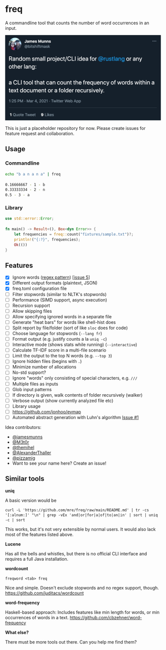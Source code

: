 # freq

A commandline tool that counts the number of word occurrences in an input.

[![James Munns on Twitter](assets/tweet.png)](https://twitter.com/bitshiftmask/status/1367451210987544580)

This is just a placeholder repository for now.
Please create issues for feature request and collaboration.

## Usage

### Commandline

```sh
echo "b a n a n a" | freq

0.16666667 - 1 - b
0.33333334 - 2 - n
0.5 - 3 - a
```

### Library

```rust
use std::error::Error;

fn main() -> Result<(), Box<dyn Error>> {
    let frequencies = freq::count("fixtures/sample.txt")?;
    println!("{:?}", frequencies);
    Ok(())
}
```

## Features

- [x] Ignore words ([regex pattern](https://docs.rs/regex/latest/regex/struct.RegexSet.html)) [[issue 5](https://github.com/mre/freq/issues/5)]
- [x] Different output formats (plaintext, JSON)
- [x] freq.toml configuration file
- [ ] Filter stopwords (similar to NLTK's stopwords)
- [ ] Performance (SIMD support, async execution)
- [ ] Recursion support
- [ ] Allow skipping files
- [ ] Allow specifying ignored words in a separate file
- [ ] Generate "heat bars" for words like shell-hist does
- [ ] Split report by file/folder (sort of like `sloc` does for code)
- [ ] Choose language for stopwords (`--lang fr`)
- [ ] Format output (e.g. justify counts a la `uniq -c`)
- [ ] Interactive mode (shows stats while running) (`--interactive`)
- [ ] Calculate TF-IDF score in a multi-file scenario
- [ ] Limit the output to the top N words (e.g. `--top 3`)
- [ ] Ignore hidden files (begins with `.`)
- [ ] Minimize number of allocations
- [ ] No-std support?
- [ ] Ignore "words" only consisting of special characters, e.g. `///`
- [ ] Multiple files as inputs
- [ ] Glob input patterns
- [ ] If directory is given, walk contents of folder recursively (walker)
- [ ] Verbose output (show currently analyzed file etc)
- [ ] Library usage
- [ ] https://github.com/jonhoo/evmap
- [ ] Automated abstract generation with Luhn's algorithm [Issue #1](https://github.com/mre/freq/issues/1)

Idea contributors:

- [@jamesmunns](https://github.com/jamesmunns)
- [@M3t0r](https://github.com/M3t0r)
- [@themihel](https://github.com/themihel)
- [@AlexanderThaller](https://github.com/AlexanderThaller)
- [@pizzamig](https://github.com/pizzamig)
- Want to see your name here? Create an issue!

## Similar tools

**uniq**

A basic version would be

```sh,ignore
curl -L 'https://github.com/mre/freq/raw/main/README.md' | tr -cs '[:alnum:]' "\n" | grep -vEx 'and|or|for|a|of|to|an|in' | sort | uniq -c | sort
```

This works, but it's not very extensible by normal users.
It would also lack most of the features listed above.

**Lucene**

Has all the bells and whistles, but there is no official CLI interface and requires a full Java installation.

**wordcount**

`freqword <tab> freq`

Nice and simple. Doesn't exclude stopwords and no regex support, though.
https://github.com/juditacs/wordcount

**word-frequency**

Haskell-based approach: Includes features like min length for words, or min occurrences of words in a text.
https://github.com/cbzehner/word-frequency

**What else?**

There must be more tools out there. Can you help me find them?
